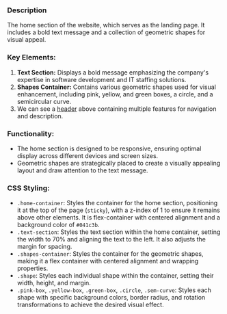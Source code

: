  
### Description

 The home section of the website, which serves as the landing page. It includes a bold text message and a collection of geometric shapes for visual appeal.

### Key Elements:
1. **Text Section:** Displays a bold message emphasizing the company's expertise in software development and IT staffing solutions.
2. **Shapes Container:** Contains various geometric shapes used for visual enhancement, including pink, yellow, and green boxes, a circle, and a semicircular curve.
3. We can see a [header](Header) above containing multiple features for navigation and description.

### Functionality:

- The home section is designed to be responsive, ensuring optimal display across different devices and screen sizes.
- Geometric shapes are strategically placed to create a visually appealing layout and draw attention to the text message.

### CSS Styling:

- `.home-container`: Styles the container for the home section, positioning it at the top of the page (`sticky`), with a z-index of 1 to ensure it remains above other elements. It is flex-container with centered alignment and a background color of `#041c3b`.
- `.text-section`: Styles the text section within the home container, setting the width to 70% and aligning the text to the left. It also adjusts the margin for spacing.
- `.shapes-container`: Styles the container for the geometric shapes, making it a flex container with centered alignment and wrapping properties.
- `.shape`: Styles each individual shape within the container, setting their width, height, and margin.
- `.pink-box`, `.yellow-box`, `.green-box`, `.circle`, `.sem-curve`: Styles each shape with specific background colors, border radius, and rotation transformations to achieve the desired visual effect.